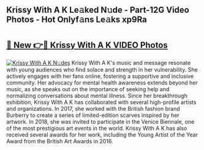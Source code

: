 ## Krissy With A K Le𝚊ked N𝚞de - Part-12G Video Photos - Hot Onlyf𝚊ns Le𝚊ks xp9Ra

# <h2><a href="http://ac48218.deff.icu/?id=Krissy+With+A+K">🔗 New 👉🔴 Krissy With A K VIDEO Photos</a></h2>

[![Krissy With A K N𝚞des](https://i.imgur.com/rIISA9y.gif)](http://ac48218.deff.icu/?id=Krissy+With+A+K)
Krissy With A K's music and message resonate with young audiences who find solace and strength in her vulnerability. She actively engages with her fans online, fostering a supportive and inclusive community. Her advocacy for mental health awareness extends beyond her music, as she speaks out on the importance of seeking help and normalizing conversations about mental illness. Since her breakthrough exhibition, Krissy With A K has collaborated with several high-profile artists and organizations. In 2017, she worked with the British fashion brand Burberry to create a series of limited-edition scarves inspired by her artwork. In 2018, she was invited to participate in the Venice Biennale, one of the most prestigious art events in the world. Krissy With A K has also received several awards for her work, including the Young Artist of the Year Award from the British Art Awards in 2016.
